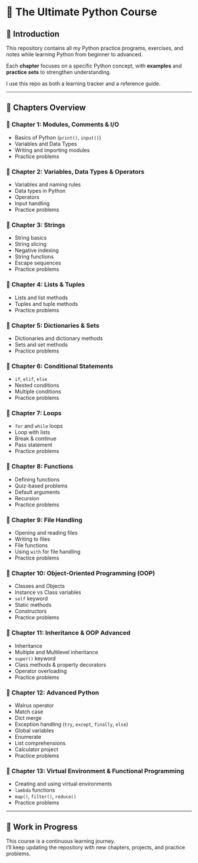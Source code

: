 # 🐍 The Ultimate Python Course

## 📘 Introduction
This repository contains all my Python practice programs, exercises, and notes while learning Python from beginner to advanced.  

Each **chapter** focuses on a specific Python concept, with **examples** and **practice sets** to strengthen understanding.  

I use this repo as both a learning tracker and a reference guide.

---

## 🧠 Chapters Overview  

### 📂 Chapter 1: Modules, Comments & I/O
- Basics of Python (`print()`, `input()`)
- Variables and Data Types
- Writing and importing modules
- Practice problems  

### 📂 Chapter 2: Variables, Data Types & Operators
- Variables and naming rules
- Data types in Python
- Operators
- Input handling
- Practice problems  

### 📂 Chapter 3: Strings
- String basics
- String slicing
- Negative indexing
- String functions
- Escape sequences
- Practice problems  

### 📂 Chapter 4: Lists & Tuples
- Lists and list methods
- Tuples and tuple methods
- Practice problems  

### 📂 Chapter 5: Dictionaries & Sets
- Dictionaries and dictionary methods
- Sets and set methods
- Practice problems  

### 📂 Chapter 6: Conditional Statements
- `if`, `elif`, `else`
- Nested conditions
- Multiple conditions
- Practice problems  

### 📂 Chapter 7: Loops
- `for` and `while` loops
- Loop with lists
- Break & continue
- Pass statement
- Practice problems  

### 📂 Chapter 8: Functions
- Defining functions
- Quiz-based problems
- Default arguments
- Recursion
- Practice problems  

### 📂 Chapter 9: File Handling
- Opening and reading files
- Writing to files
- File functions
- Using `with` for file handling
- Practice problems  

### 📂 Chapter 10: Object-Oriented Programming (OOP)
- Classes and Objects
- Instance vs Class variables
- `self` keyword
- Static methods
- Constructors
- Practice problems  

### 📂 Chapter 11: Inheritance & OOP Advanced
- Inheritance
- Multiple and Multilevel inheritance
- `super()` keyword
- Class methods & property decorators
- Operator overloading
- Practice problems  

### 📂 Chapter 12: Advanced Python
- Walrus operator
- Match case
- Dict merge
- Exception handling (`try`, `except`, `finally`, `else`)
- Global variables
- Enumerate
- List comprehensions
- Calculator project
- Practice problems  

### 📂 Chapter 13: Virtual Environment & Functional Programming
- Creating and using virtual environments
- `lambda` functions
- `map()`, `filter()`, `reduce()`
- Practice problems  

---

## 🚀 Work in Progress
This course is a continuous learning journey.  
I’ll keep updating the repository with new chapters, projects, and practice problems.  
